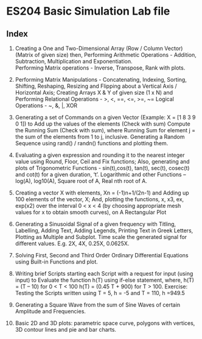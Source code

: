 # ES204 Basic Simulation Lab file

## Index
1. Creating a One and Two-Dimensional Array (Row / Column Vector) (Matrix of given size) then, 
Performing Arithmetic Operations - Addition, Subtraction, Multiplication and Exponentiation.  
Performing Matrix operations - Inverse, Transpose, Rank with plots.

1.  Performing Matrix Manipulations - Concatenating, Indexing, Sorting, Shifting, Reshaping, Resizing and Flipping about a Vertical Axis / Horizontal Axis; Creating Arrays X & Y of given size (1 x N) and Performing
Relational Operations - >, <, ==, <=, >=, ~=
Logical Operations - ~, &, |, XOR

2.  Generating a set of Commands on a given Vector (Example: X = [1 8 3 9 0 1]) to
Add up the values of the elements (Check with sum)
Compute the Running Sum (Check with sum), where Running Sum for element j = the sum of the elements from 1 to j, inclusive.
Generating a Random Sequence using rand() / randn() functions and plotting them.

4.  Evaluating a given expression and rounding it to the nearest integer value using Round, Floor, Ceil and Fix functions; Also, generating and plots of
Trigonometric Functions - sin(t),cos(t), tan(t), sec(t), cosec(t) and cot(t) for a given duration, ‘t’.
Logarithmic and other Functions – log(A), log10(A), Square root of A, Real nth root of A.

5.  Creating a vector X with elements, Xn = (-1)n+1/(2n-1) and Adding up 100 elements of the vector, X; And, plotting the functions, x, x3, ex, exp(x2) over the interval 0 < x < 4 (by choosing appropriate mesh values for x to obtain smooth curves), on A Rectangular Plot

6.  Generating a Sinusoidal Signal of a given frequency with Titling, Labelling, Adding Text, Adding Legends, Printing Text in Greek Letters, Plotting as Multiple and Subplot. Time scale the generated signal for different values. E.g. 2X, 4X, 0.25X, 0.0625X.

7.  Solving First, Second and Third Order Ordinary Differential Equations using Built-in Functions and plot.

8.  Writing brief Scripts starting each Script with a request for input (using input) to Evaluate the function h(T) using if-else statement, where, 
h(T) = (T – 10) for 0 < T < 100 
h(T) = (0.45 T + 900) for T > 100. 
Exercise: Testing the Scripts written using
T = 5, h = -5 and 
T = 110, h =949.5

9.  Generating a Square Wave from the sum of Sine Waves of certain Amplitude and Frequencies.

10.  Basic 2D and 3D plots: parametric space curve, polygons with vertices, 3D contour lines and pie and bar charts.
